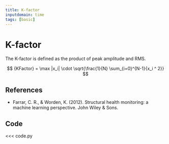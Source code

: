 ```yaml
---
title: K-factor
inputdomain: time
tags: [basic]
---
```


# K-factor

The K-factor is defined as the product of peak amplitude and RMS.

$$
{KFactor} = \max |x_i| \cdot \sqrt{\frac{1}{N} \sum_{i=0}^{N-1}{x_i ^ 2}}
$$

## References

- Farrar, C. R., & Worden, K. (2012). Structural health monitoring: a machine learning perspective. John Wiley & Sons.

## Code

<<< code.py
